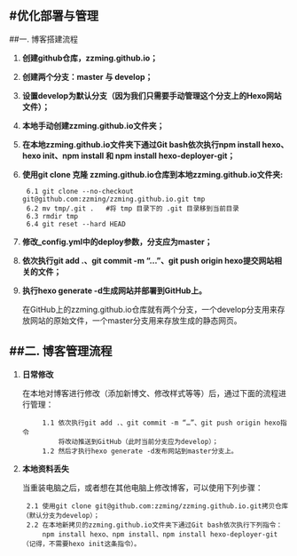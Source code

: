 #优化部署与管理
---
##一. 博客搭建流程
1. **创建github仓库，zzming.github.io；**
2. **创建两个分支：master 与 develop；**
3. **设置develop为默认分支（因为我们只需要手动管理这个分支上的Hexo网站文件）；**
4. **本地手动创建zzming.github.io文件夹；**
5. **在本地zzming.github.io文件夹下通过Git bash依次执行npm install hexo、hexo init、npm install 和 npm install hexo-deployer-git；**
6. **使用git clone 克隆 zzming.github.io仓库到本地zzming.github.io文件夹:**

		6.1 git clone --no-checkout git@github.com:zzming/zzming.github.io.git tmp
		6.2 mv tmp/.git .   #将 tmp 目录下的 .git 目录移到当前目录
		6.3 rmdir tmp
		6.4 git reset --hard HEAD

7. **修改_config.yml中的deploy参数，分支应为master；**
8. **依次执行git add .、git commit -m “…”、git push origin hexo提交网站相关的文件；**
9. **执行hexo generate -d生成网站并部署到GitHub上。**

	在GitHub上的zzming.github.io仓库就有两个分支，一个develop分支用来存放网站的原始文件，一个master分支用来存放生成的静态网页。

##二. 博客管理流程
---
1. **日常修改**

	在本地对博客进行修改（添加新博文、修改样式等等）后，通过下面的流程进行管理：

			1.1 依次执行git add .、git commit -m “…”、git push origin hexo指令
				将改动推送到GitHub（此时当前分支应为develop）；
			1.2 然后才执行hexo generate -d发布网站到master分支上。

2. **本地资料丢失**

	当重装电脑之后，或者想在其他电脑上修改博客，可以使用下列步骤：

		2.1 使用git clone git@github.com:zzming/zzming.github.io.git拷贝仓库（默认分支为develop）；
		2.2 在本地新拷贝的zzming.github.io文件夹下通过Git bash依次执行下列指令：
			npm install hexo、npm install、npm install hexo-deployer-git（记得，不需要hexo init这条指令）。